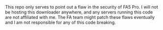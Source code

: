This repo only serves to point out a flaw in the security of FA5 Pro. I will not be hosting this downloader anywhere, and any servers running this code are not affiliated with me. The FA team might patch these flaws eventually and I am not responsible for any of this code breaking.